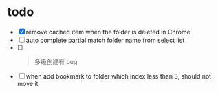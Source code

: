 # todo

- [x] remove cached item when the folder is deleted in Chrome
- [ ] auto complete partial match folder name from select list
- [ ] > 多级创建有 bug
- [ ] when add bookmark to folder which index less than 3, should not move it
